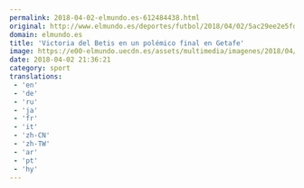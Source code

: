 ```yaml
---
permalink: 2018-04-02-elmundo.es-612484438.html
original: http://www.elmundo.es/deportes/futbol/2018/04/02/5ac29ee2e5fdeaf1108b45c1.html
domain: elmundo.es
title: 'Victoria del Betis en un polémico final en Getafe'
image: https://e00-elmundo.uecdn.es/assets/multimedia/imagenes/2018/04/02/15227040578619.jpg
date: 2018-04-02 21:36:21
category: sport
translations: 
 - 'en'
 - 'de'
 - 'ru'
 - 'ja'
 - 'fr'
 - 'it'
 - 'zh-CN'
 - 'zh-TW'
 - 'ar'
 - 'pt'
 - 'hy'
---
```


